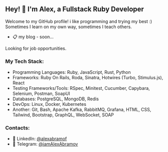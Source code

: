 ## Hey! 👋 I'm Alex, a Fullstack Ruby Developer

Welcome to my GitHub profile! i like programming and trying my best :) Sometimes I learn on my own way, sometimes I teach others.

* 📋 my blog - soon...

Looking for job opportunities.

### My Tech Stack:
- Programming Languages: Ruby, JavaScript, Rust, Python
- Frameworks: Ruby On Rails, Roda, Sinatra, Hotwires (Turbo, Stimulus.js), React
- Testing Frameworks/Tools: RSpec, Minitest, Cucumber, Capybara, Selenium, Postman, SoapUI
- Databases: PostgreSQL, MongoDB, Redis
- DevOps: Linux, Docker, Kubernetes
- Another: Git, Bash, Apache Kafka, RabbitMQ, Grafana, HTML, CSS, Tailwind, Bootstrap, GraphQL, WebSocket, SOAP

### Contacts:

- 📄 LinkedIn: [@alexabramof](https://www.linkedin.com/in/alexabramof/)
- 💬 Telegram: [@iamAlexAbramov](https://t.me/iamAlexAbramov)
